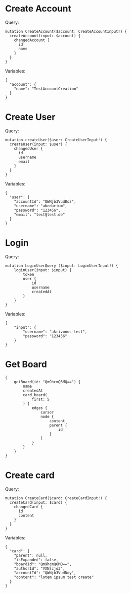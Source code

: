 Create Account
=============

Query:
```
mutation CreateAccount($account: CreateAccountInput!) {
  createAccount(input: $account) {
    changedAccount {
      id
      name
    }
  }
}
```
Variables:
```
{
  "account": {
    "name": "TestAccountCreation"
  }
}
```

Create User
=========== 

Query:
```
mutation createUser($user: CreateUserInput!) {
  createUser(input: $user) {
    changedUser {
      id
      username
      email
    }
  }
}
```
Variables:
```
{
  "user": {
    "accountId": "QWNjb3VudDoz",
    "username": "abcdarium",
    "password": "123456",
    "email": "test@test.de"
  }
}
```
Login
=========

Query:
```
mutation LoginUserQuery ($input: LoginUserInput!) {
	loginUser(input: $input) {
		token
		user {
			id
			username
			createdAt
		}
    }
}
```
Variables:
```
{
	"input": {
		"username": "akrivonos-test",
		"password": "123456"
	}
}
```

Get Board
=========
```
{
	getBoard(id: "Qm9hcmQ6MQ==") {
		name
		createdAt
		card_board(
			first: 5
		) {
			edges {
				cursor
				node {
					content
					parent {
						id
					}
				}
			}
		}
	}
}
```

Create card
===========

Query:
```
mutation CreateCard($card: CreateCardInput!) {
  createCard(input: $card) {
    changedCard {
      id
      content
    }
  }
}
```
Variables:
```
{
  "card": {
    "parent": null,
    "isExpanded": false,
    "boardId": "Qm9hcmQ6MQ==",
    "authorId": "VXNlcjo3",
    "accountId": "QWNjb3VudDoy",
    "content": "lotem ipsum test create"
  }
}
```
